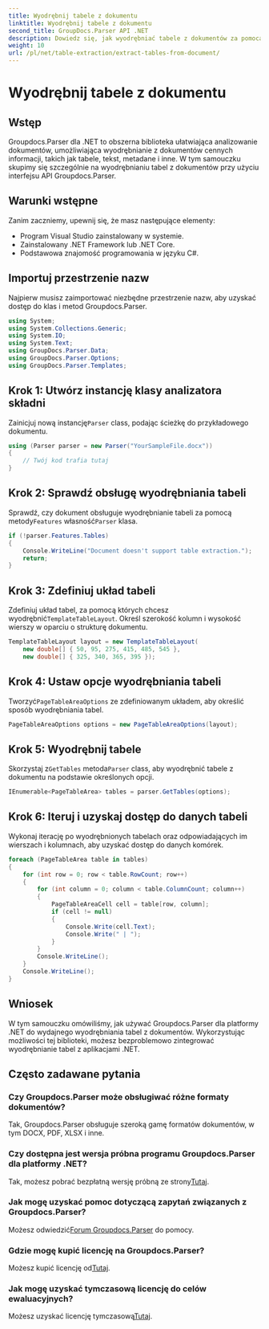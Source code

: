 ```yaml
---
title: Wyodrębnij tabele z dokumentu
linktitle: Wyodrębnij tabele z dokumentu
second_title: GroupDocs.Parser API .NET
description: Dowiedz się, jak wyodrębniać tabele z dokumentów za pomocą Groupdocs.Parser dla .NET. Postępuj zgodnie ze szczegółowym przewodnikiem na temat integracji tej funkcji.
weight: 10
url: /pl/net/table-extraction/extract-tables-from-document/
---
```


# Wyodrębnij tabele z dokumentu

## Wstęp
Groupdocs.Parser dla .NET to obszerna biblioteka ułatwiająca analizowanie dokumentów, umożliwiająca wyodrębnianie z dokumentów cennych informacji, takich jak tabele, tekst, metadane i inne. W tym samouczku skupimy się szczególnie na wyodrębnianiu tabel z dokumentów przy użyciu interfejsu API Groupdocs.Parser.
## Warunki wstępne
Zanim zaczniemy, upewnij się, że masz następujące elementy:
- Program Visual Studio zainstalowany w systemie.
- Zainstalowany .NET Framework lub .NET Core.
- Podstawowa znajomość programowania w języku C#.

## Importuj przestrzenie nazw
Najpierw musisz zaimportować niezbędne przestrzenie nazw, aby uzyskać dostęp do klas i metod Groupdocs.Parser.
```csharp
using System;
using System.Collections.Generic;
using System.IO;
using System.Text;
using GroupDocs.Parser.Data;
using GroupDocs.Parser.Options;
using GroupDocs.Parser.Templates;
```
## Krok 1: Utwórz instancję klasy analizatora składni
 Zainicjuj nową instancję`Parser` class, podając ścieżkę do przykładowego dokumentu.
```csharp
using (Parser parser = new Parser("YourSampleFile.docx"))
{
    // Twój kod trafia tutaj
}
```
## Krok 2: Sprawdź obsługę wyodrębniania tabeli
 Sprawdź, czy dokument obsługuje wyodrębnianie tabeli za pomocą metody`Features` własność`Parser` klasa.
```csharp
if (!parser.Features.Tables)
{
    Console.WriteLine("Document doesn't support table extraction.");
    return;
}
```
## Krok 3: Zdefiniuj układ tabeli
Zdefiniuj układ tabel, za pomocą których chcesz wyodrębnić`TemplateTableLayout`. Określ szerokość kolumn i wysokość wierszy w oparciu o strukturę dokumentu.
```csharp
TemplateTableLayout layout = new TemplateTableLayout(
    new double[] { 50, 95, 275, 415, 485, 545 },
    new double[] { 325, 340, 365, 395 });
```
## Krok 4: Ustaw opcje wyodrębniania tabeli
 Tworzyć`PageTableAreaOptions` ze zdefiniowanym układem, aby określić sposób wyodrębniania tabel.
```csharp
PageTableAreaOptions options = new PageTableAreaOptions(layout);
```
## Krok 5: Wyodrębnij tabele
 Skorzystaj z`GetTables` metoda`Parser` class, aby wyodrębnić tabele z dokumentu na podstawie określonych opcji.
```csharp
IEnumerable<PageTableArea> tables = parser.GetTables(options);
```
## Krok 6: Iteruj i uzyskaj dostęp do danych tabeli
Wykonaj iterację po wyodrębnionych tabelach oraz odpowiadających im wierszach i kolumnach, aby uzyskać dostęp do danych komórek.
```csharp
foreach (PageTableArea table in tables)
{
    for (int row = 0; row < table.RowCount; row++)
    {
        for (int column = 0; column < table.ColumnCount; column++)
        {
            PageTableAreaCell cell = table[row, column];
            if (cell != null)
            {
                Console.Write(cell.Text);
                Console.Write(" | ");
            }
        }
        Console.WriteLine();
    }
    Console.WriteLine();
}
```
## Wniosek
W tym samouczku omówiliśmy, jak używać Groupdocs.Parser dla platformy .NET do wydajnego wyodrębniania tabel z dokumentów. Wykorzystując możliwości tej biblioteki, możesz bezproblemowo zintegrować wyodrębnianie tabel z aplikacjami .NET.

## Często zadawane pytania
### Czy Groupdocs.Parser może obsługiwać różne formaty dokumentów?
Tak, Groupdocs.Parser obsługuje szeroką gamę formatów dokumentów, w tym DOCX, PDF, XLSX i inne.
### Czy dostępna jest wersja próbna programu Groupdocs.Parser dla platformy .NET?
 Tak, możesz pobrać bezpłatną wersję próbną ze strony[Tutaj](https://releases.groupdocs.com/).
### Jak mogę uzyskać pomoc dotyczącą zapytań związanych z Groupdocs.Parser?
 Możesz odwiedzić[Forum Groupdocs.Parser](https://forum.groupdocs.com/c/parser/17) do pomocy.
### Gdzie mogę kupić licencję na Groupdocs.Parser?
 Możesz kupić licencję od[Tutaj](https://purchase.groupdocs.com/buy).
### Jak mogę uzyskać tymczasową licencję do celów ewaluacyjnych?
 Możesz uzyskać licencję tymczasową[Tutaj](https://purchase.groupdocs.com/temporary-license/).